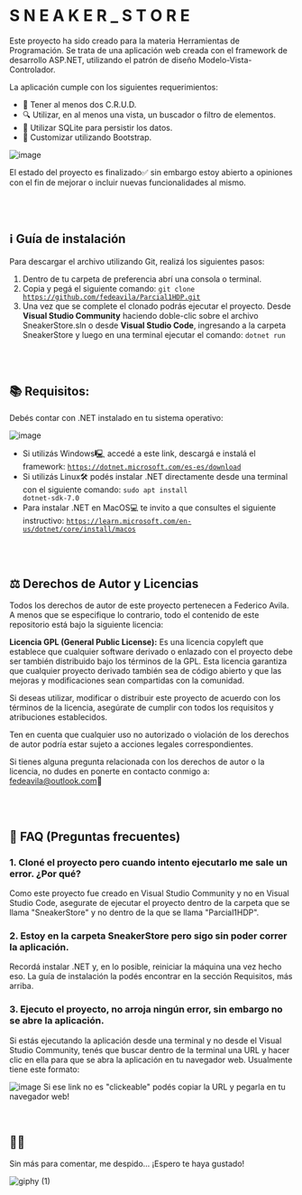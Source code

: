 <h1> S N E A K E R _ S T O R E </h1>

Este proyecto ha sido creado para la materia Herramientas de Programación.
Se trata de una aplicación web creada con el framework de desarrollo ASP.NET, utilizando el patrón de diseño Modelo-Vista-Controlador.

La aplicación cumple con los siguientes requerimientos:
- 📝 Tener al menos dos C.R.U.D.
- 🔍 Utilizar, en al menos una vista, un buscador o filtro de elementos.
- 💾 Utilizar SQLite para persistir los datos.
- 💄 Customizar utilizando Bootstrap.

![image](https://github.com/fedeavila/Parcial1HDP/assets/68792337/461fbd78-06be-41b1-a4aa-f4018538ac71)


El estado del proyecto es finalizado✅ sin embargo estoy abierto a opiniones con el fin de mejorar o incluir nuevas funcionalidades al mismo.

<br>
<br>

## ℹ️ Guía de instalación
Para descargar el archivo utilizando Git, realizá los siguientes pasos:
1) Dentro de tu carpeta de preferencia abrí una consola o terminal.
2) Copia y pegá el siguiente comando: <code>git clone https://github.com/fedeavila/Parcial1HDP.git</code>
3) Una vez que se complete el clonado podrás ejecutar el proyecto. Desde <b>Visual Studio Community</b> haciendo doble-clic sobre el archivo SneakerStore.sln o desde <b>Visual Studio Code</b>, ingresando a la carpeta SneakerStore y luego en una terminal ejecutar el comando: <code>dotnet run</code>

<br>
<br>

## 📚 Requisitos:
Debés contar con .NET instalado en tu sistema operativo:

![image](https://github.com/fedeavila/Parcial1HDP/assets/68792337/f0b1d333-2c36-4de9-b45d-754b8e19add9)

- Si utilizás Windows🖳 accedé a este link, descargá e instalá el framework: <code>https://dotnet.microsoft.com/es-es/download</code>
- Si utilizás Linux🛠️ podés instalar .NET directamente desde una terminal con el siguiente comando: <code>sudo apt install dotnet-sdk-7.0</code>
- Para instalar .NET en MacOS💻 te invito a que consultes el siguiente instructivo: <code>https://learn.microsoft.com/en-us/dotnet/core/install/macos</code><br>

<br>
<br>

## ⚖️ Derechos de Autor y Licencias
Todos los derechos de autor de este proyecto pertenecen a Federico Avila. A menos que se especifique lo contrario, todo el contenido de este repositorio está bajo la siguiente licencia:

<b>Licencia GPL (General Public License):</b> Es una licencia copyleft que establece que cualquier software derivado o enlazado con el proyecto debe ser también distribuido bajo los términos de la GPL. Esta licencia garantiza que cualquier proyecto derivado también sea de código abierto y que las mejoras y modificaciones sean compartidas con la comunidad.

Si deseas utilizar, modificar o distribuir este proyecto de acuerdo con los términos de la licencia, asegúrate de cumplir con todos los requisitos y atribuciones establecidos.

Ten en cuenta que cualquier uso no autorizado o violación de los derechos de autor podría estar sujeto a acciones legales correspondientes.

Si tienes alguna pregunta relacionada con los derechos de autor o la licencia, no dudes en ponerte en contacto conmigo a: <mail>fedeavila@outlook.com</mail>📧

<br>
<br>

## 🙋 FAQ (Preguntas frecuentes)
### 1. Cloné el proyecto pero cuando intento ejecutarlo me sale un error. ¿Por qué?
Como este proyecto fue creado en Visual Studio Community y no en Visual Studio Code, asegurate de ejecutar el proyecto dentro de la carpeta que se llama "SneakerStore" y no dentro de la que se llama "Parcial1HDP". 

### 2. Estoy en la carpeta SneakerStore pero sigo sin poder correr la aplicación.
Recordá instalar .NET y, en lo posible, reiniciar la máquina una vez hecho eso. La guía de instalación la podés encontrar en la sección Requisitos, más arriba. 

### 3. Ejecuto el proyecto, no arroja ningún error, sin embargo no se abre la aplicación.
Si estás ejecutando la aplicación desde una terminal y no desde el Visual Studio Community, tenés que buscar dentro de la terminal una URL y hacer clic en ella para que se abra la aplicación en tu navegador web. Usualmente tiene este formato: 

![image](https://github.com/fedeavila/Parcial1HDP/assets/68792337/0211656e-085b-4384-b855-1a6070226cfc)
Si ese link no es "clickeable" podés copiar la URL y pegarla en tu navegador web!

<br>

## 👋😺
Sin más para comentar, me despido... ¡Espero te haya gustado!  

![giphy (1)](https://github.com/fedeavila/Parcial1HDP/assets/68792337/8e6725c4-13bb-43e7-bd3d-67e3e16084fb)
